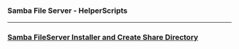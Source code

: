 ### Samba File Server - HelperScripts
---


### [Samba FileServer Installer and Create Share Directory](https://github.com/eesmer/DocAndTools/SambaFileServer-HelperScripts/samba)
